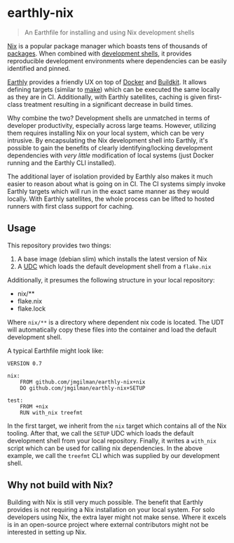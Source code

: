 # earthly-nix

> An Earthfile for installing and using Nix development shells

[Nix] is a popular package manager which boasts tens of thousands of [packages].
When combined with [development shells], it provides reproducible development
environments where dependencies can be easily identified and pinned.

[Earthly] provides a friendly UX on top of [Docker] and [Buildkit]. It allows
defining targets (similar to [make]) which can be executed the same locally as
they are in CI. Additionally, with Earthly satellites, caching is given
first-class treatment resulting in a significant decrease in build times.

Why combine the two? Development shells are unmatched in terms of developer
productivity, especially across large teams. However, utilizing them requires
installing Nix on your local system, which can be very intrusive. By
encapsulating the Nix development shell into Earthly, it's possible to gain the
benefits of clearly identifying/locking development dependencies with _very
little_ modification of local systems (just Docker running and the Earthly CLI
installed).

The additional layer of isolation provided by Earthly also makes it much easier
to reason about what is going on in CI. The CI systems simply invoke Earthly
targets which will run in the exact same manner as they would locally. With
Earthly satellites, the whole process can be lifted to hosted runners with
first class support for caching.

## Usage

This repository provides two things:

1. A base image (debian slim) which installs the latest version of Nix
2. A [UDC] which loads the default development shell from a `flake.nix`

Additionally, it presumes the following structure in your local repository:

- nix/**
- flake.nix
- flake.lock

Where `nix/**` is a directory where dependent nix code is located. The UDT will
automatically copy these files into the container and load the default
development shell.

A typical Earthfile might look like:

```Earthfile
VERSION 0.7

nix:
    FROM github.com/jmgilman/earthly-nix+nix
    DO github.com/jmgilman/earthly-nix+SETUP

test:
    FROM +nix
    RUN with_nix treefmt
```

In the first target, we inherit from the `nix` target which contains all of the
Nix tooling. After that, we call the `SETUP` UDC which loads the default
development shell from your local repository. Finally, it writes a `with_nix`
script which can be used for calling nix dependencies. In the above example,
we call the `treefmt` CLI which was supplied by our development shell.

## Why not build with Nix?

Building with Nix is still very much possible. The benefit that Earthly provides
is not requiring a Nix installation on your local system. For solo developers
using Nix, the extra layer might not make sense. Where it excels is in an
open-source project where external contributors might not be interested in
setting up Nix.

[buildkit]: https://docs.docker.com/build/buildkit/
[development shells]: https://github.com/numtide/devshell
[docker]: https://www.docker.com/
[earthly]: https://earthly.dev/
[make]: https://www.gnu.org/software/make/manual/make.html
[nix]: https://nixos.org/
[packages]: https://search.nixos.org/packages
[udc]: https://docs.earthly.dev/docs/guides/udc